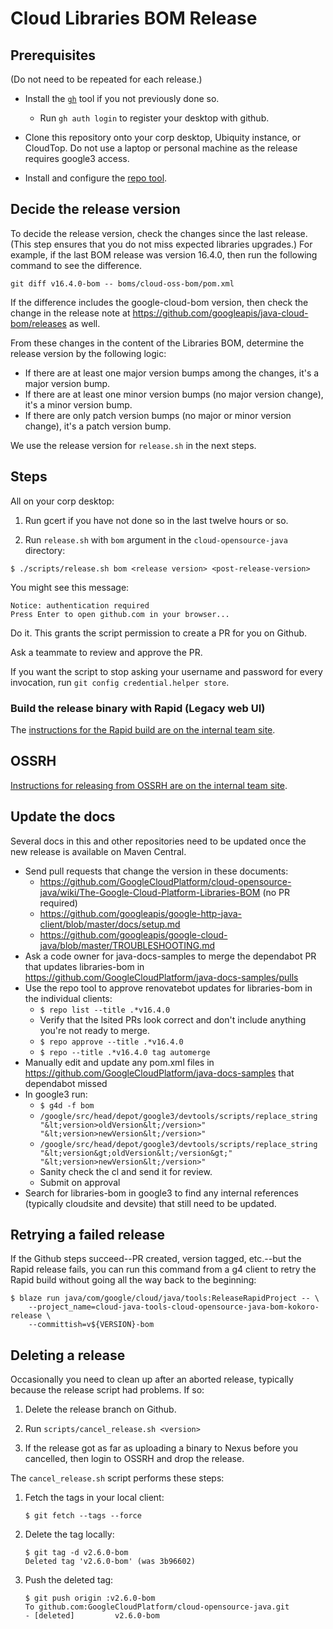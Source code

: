 # Cloud Libraries BOM Release


## Prerequisites 

(Do not need to be repeated for each release.)

* Install the [`gh`](https://github.com/cli/cli)
tool if you not previously done so.

    * Run `gh auth login` to register your desktop with github.

* Clone this repository onto your corp desktop, Ubiquity instance, or CloudTop. Do not use a laptop or personal machine as the release requires google3 access.

* Install and configure the [repo tool](https://github.com/googleapis/github-repo-automation).

## Decide the release version

To decide the release version, check the changes since the last release.
(This step ensures that you do not miss expected libraries upgrades.)
For example, if the last BOM release was version 16.4.0, then run the following command
to see the difference.

```
git diff v16.4.0-bom -- boms/cloud-oss-bom/pom.xml
```

If the difference includes the google-cloud-bom version, then check the change in the release note
at https://github.com/googleapis/java-cloud-bom/releases as well.

From these changes in the content of the Libraries BOM,
determine the release version by the following logic:

- If there are at least one major version bumps among the changes, it's a major version bump.
- If there are at least one minor version bumps (no major version change), it's a minor version
  bump.
- If there are only patch version bumps (no major or minor version change), it's a patch version
  bump.

We use the release version for `release.sh` in the next steps.

## Steps

All on your corp desktop: 

1. Run gcert if you have not done so in the last twelve hours or so.

2. Run `release.sh` with `bom` argument in 
the `cloud-opensource-java` directory:

```
$ ./scripts/release.sh bom <release version> <post-release-version>
```

You might see this message:

```
Notice: authentication required
Press Enter to open github.com in your browser...
```

Do it. This grants the script permission to create a PR for you on Github.

Ask a teammate to review and approve the PR. 

If you want the script to stop asking your username and password for every invocation,
run `git config credential.helper store`.

### Build the release binary with Rapid (Legacy web UI)

The [instructions for the Rapid build are on the internal team 
site](https://g3doc.corp.google.com/company/teams/cloud-java/tools/developers/releasing.md#run-the-rapid-workflow).

## OSSRH

[Instructions for releasing from OSSRH are on the internal team 
site](https://g3doc.corp.google.com/company/teams/cloud-java/tools/developers/releasing.md#verify-and-release).

## Update the docs

Several docs in this and other repositories need to be updated once the 
new release is available on Maven Central.

* Send pull requests that change the version in these documents:
    * https://github.com/GoogleCloudPlatform/cloud-opensource-java/wiki/The-Google-Cloud-Platform-Libraries-BOM
      (no PR required)
    * https://github.com/googleapis/google-http-java-client/blob/master/docs/setup.md
    * https://github.com/googleapis/google-cloud-java/blob/master/TROUBLESHOOTING.md
* Ask a code owner for java-docs-samples to merge the dependabot PR
  that updates libraries-bom in https://github.com/GoogleCloudPlatform/java-docs-samples/pulls
* Use the repo tool to approve renovatebot updates for libraries-bom in the individual clients:
    * `$ repo list --title .*v16.4.0`
    * Verify that the lsited PRs look correct and don't include anything you're not ready to merge. 
    * `$ repo approve --title .*v16.4.0`
    * `$ repo --title .*v16.4.0 tag automerge`
* Manually edit and update any pom.xml files in https://github.com/GoogleCloudPlatform/java-docs-samples that dependabot missed
* In google3 run:
    * `$ g4d -f bom`
    * `/google/src/head/depot/google3/devtools/scripts/replace_string "&lt;version>oldVersion&lt;/version>" "&lt;version>newVersion&lt;/version>"`
    * `/google/src/head/depot/google3/devtools/scripts/replace_string "&lt;version&gt;oldVersion&lt;/version&gt;" "&lt;version>newVersion&lt;/version>"`
    * Sanity check the cl and send it for review.
    * Submit on approval
* Search for libraries-bom in google3 to find any internal references (typically cloudsite and devsite) that still need to be updated.

## Retrying a failed release

If the Github steps succeed--PR created, version tagged, etc.--but the Rapid release fails, you can
run this command from a g4 client to retry the Rapid build without going all the way
back to the beginning:

```
$ blaze run java/com/google/cloud/java/tools:ReleaseRapidProject -- \
    --project_name=cloud-java-tools-cloud-opensource-java-bom-kokoro-release \
    --committish=v${VERSION}-bom
```

## Deleting a release

Occasionally you need to clean up after an aborted release, typically because the release script had
problems. If so:

1. Delete the release branch on Github.

2. Run `scripts/cancel_release.sh <version>`

3. If the release got as far as uploading a binary to Nexus before you cancelled, then
login to OSSRH and drop the release.


The `cancel_release.sh` script performs these steps:


1. Fetch the tags in your local client:

   ```
   $ git fetch --tags --force
   ```
     
2. Delete the tag locally:

   ```
   $ git tag -d v2.6.0-bom
   Deleted tag 'v2.6.0-bom' (was 3b96602)
   ```

2. Push the deleted tag:
   
   ```
   $ git push origin :v2.6.0-bom
   To github.com:GoogleCloudPlatform/cloud-opensource-java.git
   - [deleted]         v2.6.0-bom
   ```
